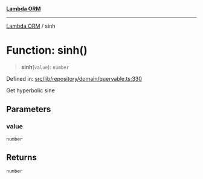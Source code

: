 [**Lambda ORM**](../README.md)

***

[Lambda ORM](../README.md) / sinh

# Function: sinh()

> **sinh**(`value`): `number`

Defined in: [src/lib/repository/domain/queryable.ts:330](https://github.com/lambda-orm/lambdaorm-base/blob/54d568062b637a6aed5442a048b140146d1f573b/src/lib/repository/domain/queryable.ts#L330)

Get hyperbolic sine

## Parameters

### value

`number`

## Returns

`number`
